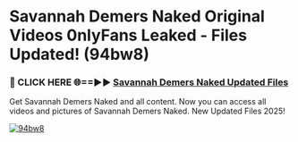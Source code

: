 # Savannah Demers Naked Original Videos 0nlyFans Leaked - Files Updated! (94bw8)

<h3>🔴 CLICK HERE 🌐==►► <a href="https://tinyurl.com/yckcrads" rel="nofollow">Savannah Demers Naked Updated Files</a></h3>

Get Savannah Demers Naked and all content. Now you can access all videos and pictures of Savannah Demers Naked. New Updated Files 2025!

[![94bw8](https://i.imgur.com/hpKpOFt.gif)](https://tinyurl.com/yckcrads)
